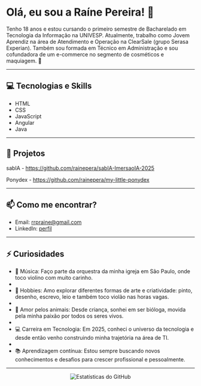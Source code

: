 # Olá, eu sou a Raíne Pereira! 👋

Tenho 18 anos e estou cursando o primeiro semestre de Bacharelado em Tecnologia da Informação na UNIVESP. Atualmente, trabalho como Jovem Aprendiz na área de Atendimento e Operação na ClearSale (grupo Serasa Experian). Também sou formada em Técnico em Administração e sou cofundadora de um e-commerce no segmento de cosméticos e maquiagem. 🚀

---

## 💻 Tecnologias e Skills

- HTML
- CSS
- JavaScript
- Angular
- Java

---

## 🚀 Projetos

sabIA - https://github.com/rainepera/sabIA-ImersaoIA-2025

Ponydex - https://github.com/rainepera/my-little-ponydex

---

## 📫 Como me encontrar?

- Email: rrpraine@gmail.com
- LinkedIn: [perfil](https://www.linkedin.com/in/rainerp/)


---

## ⚡ Curiosidades

- 🎻 Música: Faço parte da orquestra da minha igreja em São Paulo, onde toco violino com muito carinho.
- 
- 🎨 Hobbies: Amo explorar diferentes formas de arte e criatividade: pinto, desenho, escrevo, leio e também toco violão nas horas vagas.
- 
- 🐾 Amor pelos animais: Desde criança, sonhei em ser bióloga, movida pela minha paixão por todos os seres vivos.
- 
- 💻 Carreira em Tecnologia: Em 2025, conheci o universo da tecnologia e desde então venho construindo minha trajetória na área de TI.
- 
- 📚 Aprendizagem contínua: Estou sempre buscando novos conhecimentos e desafios para crescer profissional e pessoalmente.

---

<p align="center">
  <img src="https://github-readme-stats.vercel.app/api?username=rainepera&show_icons=true&theme=radical" alt="Estatísticas do GitHub" />
</p>
